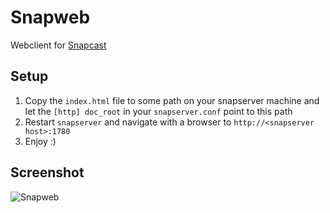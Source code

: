 # Snapweb

Webclient for [Snapcast](https://github.com/badaix/snapcast)

## Setup

1. Copy the `index.html` file to some path on your snapserver machine and let the `[http] doc_root` in your `snapserver.conf` point to this path
2. Restart `snapserver` and navigate with a browser to `http://<snapserver host>:1780`
3. Enjoy :)

## Screenshot

![Snapweb](https://raw.githubusercontent.com/badaix/snapweb/master/snapweb.png)
